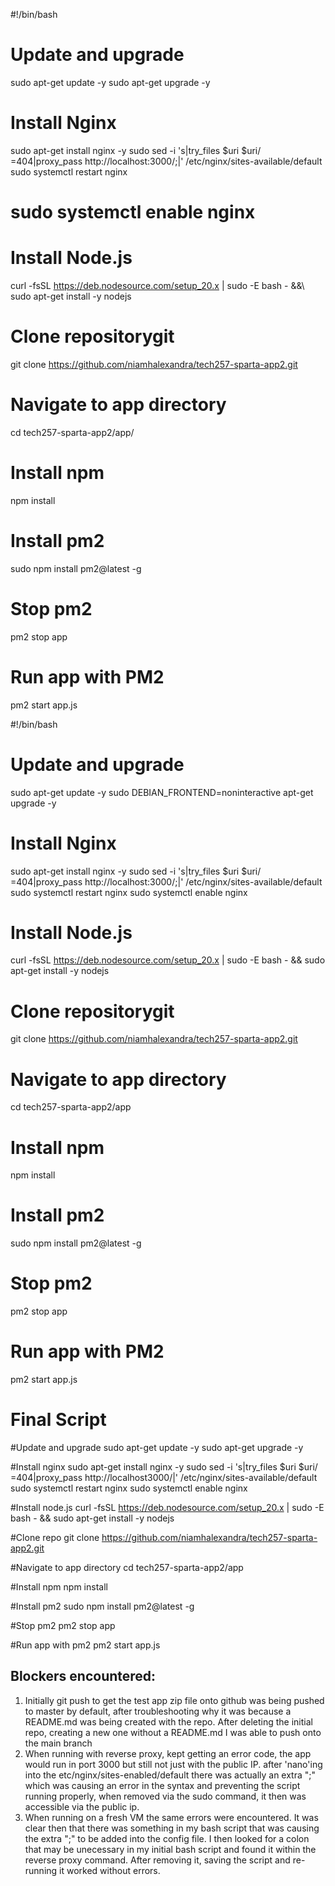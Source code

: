 #!/bin/bash

# Update and upgrade
sudo apt-get update -y
sudo apt-get upgrade -y

# Install Nginx
sudo apt-get install nginx -y
sudo sed -i 's|try_files \$uri \$uri/ =404|proxy_pass http://localhost:3000/;|' /etc/nginx/sites-available/default  
sudo systemctl restart nginx

# sudo systemctl enable nginx

# Install Node.js
curl -fsSL https://deb.nodesource.com/setup_20.x | sudo -E bash - &&\ 
sudo apt-get install -y nodejs

# Clone repositorygit
git clone https://github.com/niamhalexandra/tech257-sparta-app2.git

# Navigate to app directory
cd tech257-sparta-app2/app/

# Install npm
npm install

# Install pm2
sudo npm install pm2@latest -g

# Stop pm2 
pm2 stop app

# Run app with PM2
pm2 start app.js



#!/bin/bash

# Update and upgrade
sudo apt-get update -y
sudo DEBIAN_FRONTEND=noninteractive apt-get upgrade -y

# Install Nginx
sudo apt-get install nginx -y
sudo sed -i 's|try_files \$uri \$uri/ =404|proxy_pass http://localhost:3000/;|' /etc/nginx/sites-available/default 
sudo systemctl restart nginx
sudo systemctl enable nginx

# Install Node.js
curl -fsSL https://deb.nodesource.com/setup_20.x | sudo -E bash - && sudo apt-get install -y nodejs

# Clone repositorygit
git clone https://github.com/niamhalexandra/tech257-sparta-app2.git

# Navigate to app directory
cd tech257-sparta-app2/app

# Install npm
npm install

# Install pm2
sudo npm install pm2@latest -g

# Stop pm2 
pm2 stop app

# Run app with PM2
pm2 start app.js

# Final Script

#Update and upgrade
sudo apt-get update -y
sudo apt-get upgrade -y

#Install nginx
sudo apt-get install nginx -y
sudo sed -i 's|try_files \$uri \$uri/ =404|proxy_pass http://localhost3000/|' /etc/nginx/sites-available/default
sudo systemctl restart nginx
sudo systemctl enable nginx

#Install node.js
curl -fsSL https://deb.nodesource.com/setup_20.x | sudo -E bash - && sudo apt-get install -y nodejs

#Clone repo 
git clone https://github.com/niamhalexandra/tech257-sparta-app2.git

#Navigate to app directory
cd tech257-sparta-app2/app

#Install npm
npm install

#Install pm2
sudo npm install pm2@latest -g

#Stop pm2
pm2 stop app

#Run app with pm2
pm2 start app.js


## Blockers encountered:

1. Initially git push to get the test app zip file onto github was being pushed to master by default, after troubleshooting why it was because a README.md was being created with the repo. After deleting the initial repo, creating a new one without a README.md I was able to push onto the main branch
2. When running with reverse proxy, kept getting an error code, the app would run in port 3000 but still not just with the public IP. after 'nano'ing into the etc/nginx/sites-enabled/default there was actually an extra ";" which was causing an error in the syntax and preventing the script running properly, when removed via the sudo command, it then was accessible via the public ip. 
3. When running on a fresh VM the same errors were encountered. It was clear then that there was something in my bash script that was causing the extra ";" to be added into the config file. I then looked for a colon that may be unecessary in my initial bash script and found it within the reverse proxy command. After removing it, saving the script and re-running it worked without errors.

